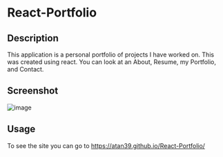 # React-Portfolio

## Description
This application is a personal portfolio of projects I have worked on. This was created using react. You can look at an About, Resume, my Portfolio, and Contact. 

## Screenshot 
![image](https://github.com/atan39/React-Portfolio/assets/126987766/a5f75c5a-78c6-4d79-b64f-cc36c7d6574d)

## Usage
To see the site you can go to https://atan39.github.io/React-Portfolio/